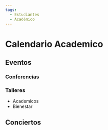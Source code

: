 ```yaml
---
tags:
  - Estudiantes
  - Académico
---
```


# Calendario Academico

## Eventos

### Conferencias

### Talleres

- Academicos
- Bienestar

## Conciertos
